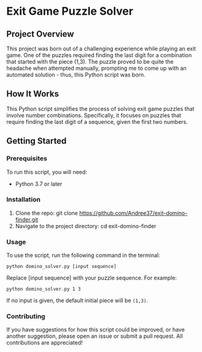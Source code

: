 # Exit Game Puzzle Solver

## Project Overview

This project was born out of a challenging experience while playing an exit game. One of the puzzles required finding
the last digit for a combination that started with the piece (1,3). The puzzle proved to be quite the headache when
attempted manually, prompting me to come up with an automated solution - thus, this Python script was born.

## How It Works

This Python script simplifies the process of solving exit game puzzles that involve number combinations. Specifically,
it focuses on puzzles that require finding the last digit of a sequence, given the first two numbers.

## Getting Started

### Prerequisites

To run this script, you will need:

- Python 3.7 or later

### Installation

1. Clone the repo: git clone https://github.com/Andree37/exit-domino-finder.git
2. Navigate to the project directory: cd exit-domino-finder

### Usage

To use the script, run the following command in the terminal:

`python domino_solver.py [input sequence]`

Replace [input sequence] with your puzzle sequence. For example:

`python domino_solver.py 1 3`

If no input is given, the default initial piece will be `(1,3)`.

### Contributing

If you have suggestions for how this script could be improved, or have another suggestion, please open an issue or
submit a pull request. All contributions are appreciated!